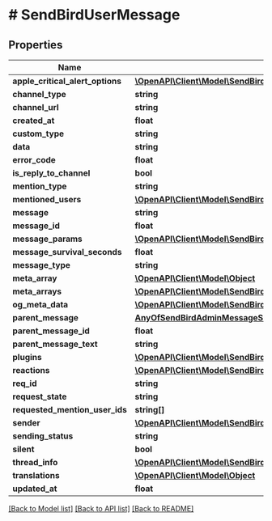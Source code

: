 # # SendBirdUserMessage

## Properties

Name | Type | Description | Notes
------------ | ------------- | ------------- | -------------
**apple_critical_alert_options** | [**\OpenAPI\Client\Model\SendBirdAppleCriticalAlertOptions**](SendBirdAppleCriticalAlertOptions.md) |  | [optional]
**channel_type** | **string** |  | [optional]
**channel_url** | **string** |  | [optional]
**created_at** | **float** |  | [optional]
**custom_type** | **string** |  | [optional]
**data** | **string** |  | [optional]
**error_code** | **float** |  | [optional]
**is_reply_to_channel** | **bool** |  | [optional]
**mention_type** | **string** |  | [optional]
**mentioned_users** | [**\OpenAPI\Client\Model\SendBirdUser[]**](SendBirdUser.md) |  | [optional]
**message** | **string** |  | [optional]
**message_id** | **float** |  | [optional]
**message_params** | [**\OpenAPI\Client\Model\SendBirdUserMessageParams**](SendBirdUserMessageParams.md) |  | [optional]
**message_survival_seconds** | **float** |  | [optional]
**message_type** | **string** |  | [optional]
**meta_array** | [**\OpenAPI\Client\Model\Object**](Object.md) |  | [optional]
**meta_arrays** | [**\OpenAPI\Client\Model\SendBirdMessageMetaArray[]**](SendBirdMessageMetaArray.md) |  | [optional]
**og_meta_data** | [**\OpenAPI\Client\Model\SendBirdOGMetaData**](SendBirdOGMetaData.md) |  | [optional]
**parent_message** | [**AnyOfSendBirdAdminMessageSendBirdUserMessageSendBirdFileMessage**](AnyOfSendBirdAdminMessageSendBirdUserMessageSendBirdFileMessage.md) |  | [optional]
**parent_message_id** | **float** |  | [optional]
**parent_message_text** | **string** |  | [optional]
**plugins** | [**\OpenAPI\Client\Model\SendBirdPlugin[]**](SendBirdPlugin.md) |  | [optional]
**reactions** | [**\OpenAPI\Client\Model\SendBirdReaction[]**](SendBirdReaction.md) |  | [optional]
**req_id** | **string** |  | [optional]
**request_state** | **string** |  | [optional]
**requested_mention_user_ids** | **string[]** |  | [optional]
**sender** | [**\OpenAPI\Client\Model\SendBirdSender**](SendBirdSender.md) |  | [optional]
**sending_status** | **string** |  | [optional]
**silent** | **bool** |  | [optional]
**thread_info** | [**\OpenAPI\Client\Model\SendBirdThreadInfo**](SendBirdThreadInfo.md) |  | [optional]
**translations** | [**\OpenAPI\Client\Model\Object**](Object.md) |  | [optional]
**updated_at** | **float** |  | [optional]

[[Back to Model list]](../../README.md#models) [[Back to API list]](../../README.md#endpoints) [[Back to README]](../../README.md)
